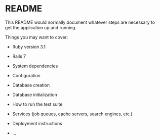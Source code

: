 # README

This README would normally document whatever steps are necessary to get the
application up and running.

Things you may want to cover:

* Ruby version 3.1

* Rails 7

* System dependencies

* Configuration

* Database creation

* Database initialization

* How to run the test suite

* Services (job queues, cache servers, search engines, etc.)

* Deployment instructions

* ...
